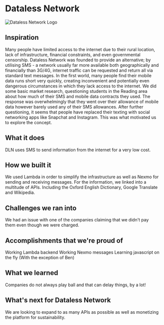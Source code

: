 # Dataless Network
![Dataless Network Logo](https://github.com/b-benjisoft/Dataless-Network/blob/master/Graphics/Logos/Logo.png?raw=true)

## Inspiration
Many people have limited access to the internet due to their rural location, lack of infrastructure, financial constraints, and even governmental censorship.
Dataless Network was founded to provide an alternative; by utilising SMS - a network usually far more available both geographically and financially than 3G/4G, internet traffic can be requested and return all via standard text messages.
In the first world, many people find their mobile data runs short very quickly, creating inconvenient and potentially even dangerous circumstances in which they lack access to the internet. We did some basic market research, questioning students in the Reading area about how much of their SMS and mobile data contracts they used. The response was overwhelmingly that they went over their allowance of mobile data however barely used any of their SMS allowances. After further questioning, it seems that people have replaced their texting with social networking apps like Snapchat and Instagram.
This was what motivated us to explore the concept.

## What it does
DLN uses SMS to send information from the internet for a very low cost. 

## How we built it
We used Lambda in order to simplify the infrastructure as well as Nexmo for sending and receiving messages. For the information, we linked into a multitude of APIs. Including the Oxford English Dictionary, Google Translate and Wikipedia. 

## Challenges we ran into
We had an issue with one of the companies claiming that we didn't pay them even though we were charged. 

## Accomplishments that we're proud of
Working Lambda backend
Working Nexmo messages
Learning javascript on the fly (With the exception of Ben)

## What we learned
Companies do not always play ball and that can delay things, by a lot!

## What's next for Dataless Network
We are looking to expand to as many APIs as possible as well as monetizing the platform for sustainability. 
